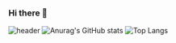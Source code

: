 ### Hi there 👋

<!--
**JY0514/JY0514** is a ✨ _special_ ✨ repository because its `README.md` (this file) appears on your GitHub profile.

Here are some ideas to get you started:

- 🔭 I’m currently working on ...
- 🌱 I’m currently learning ...
- 👯 I’m looking to collaborate on ...
- 🤔 I’m looking for help with ...
- 💬 Ask me about ...
- 📫 How to reach me: ...
- 😄 Pronouns: ...
- ⚡ Fun fact: ...
-->
![header](https://capsule-render.vercel.app/api?type=venom&color=random&height=300&section=header&text=JY%20...&fontSize=80)
![Anurag's GitHub stats](https://github-readme-stats.vercel.app/api?username=JY0514&show_icons=true&theme=radical) ![Top Langs](https://github-readme-stats.vercel.app/api/top-langs/?username=JY0514&layout=compact)
